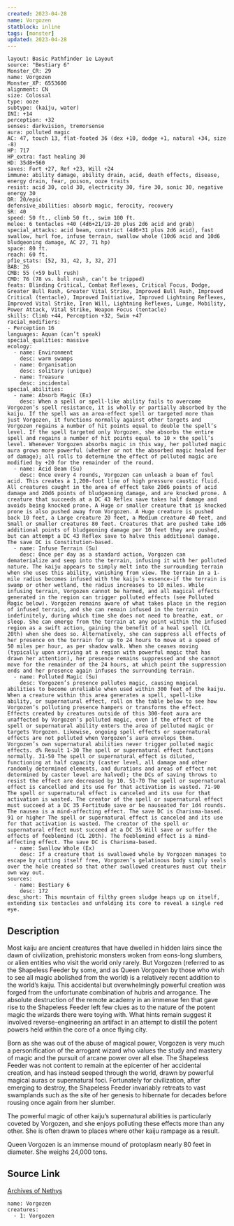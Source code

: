 ```yaml
---
created: 2023-04-28
name: Vorgozen
statblock: inline
tags: [monster]
updated: 2023-04-28
---
```

```statblock
layout: Basic Pathfinder 1e Layout
source: "Bestiary 6"
Monster_CR: 29
name: Vorgozen
Monster_XP: 6553600
alignment: CN
size: Colossal
type: ooze
subtype: (kaiju, water)
INI: +14
perception: +32
senses: darkvision, tremorsense
aura: polluted magic
AC: 47, touch 13, flat-footed 36 (dex +10, dodge +1, natural +34, size -8)
HP: 717
HP_extra: fast healing 30
HD: 35d8+560
saves: Fort +27, Ref +23, Will +24
immune: ability damage, ability drain, acid, death effects, disease, energy drain, fear, poison, ooze traits
resist: acid 30, cold 30, electricity 30, fire 30, sonic 30, negative energy 30
DR: 20/epic
defensive_abilities: absorb magic, ferocity, recovery
SR: 40
speed: 50 ft., climb 50 ft., swim 100 ft.
melee: 6 tentacles +40 (4d6+21/19-20 plus 2d6 acid and grab)
special_attacks: acid beam, constrict (4d6+31 plus 2d6 acid), fast swallow, hurl foe, infuse terrain, swallow whole (10d6 acid and 10d6 bludgeoning damage, AC 27, 71 hp)
space: 80 ft.
reach: 60 ft.
pf1e_stats: [52, 31, 42, 3, 32, 27]
BAB: 26
CMB: 55 (+59 bull rush)
CMD: 76 (78 vs. bull rush, can’t be tripped)
feats: Blinding Critical, Combat Reflexes, Critical Focus, Dodge, Greater Bull Rush, Greater Vital Strike, Improved Bull Rush, Improved Critical (tentacle), Improved Initiative, Improved Lightning Reflexes, Improved Vital Strike, Iron Will, Lightning Reflexes, Lunge, Mobility, Power Attack, Vital Strike, Weapon Focus (tentacle)
skills: Climb +44, Perception +32, Swim +47
racial_modifiers:
- Perception 16
languages: Aquan (can’t speak)
special_qualities: massive
ecology:
  - name: Environment
    desc: warm swamps
  - name: Organisation
    desc: solitary (unique)
  - name: Treasure
    desc: incidental
special_abilities:
  - name: Absorb Magic (Ex)
    desc: When a spell or spell-like ability fails to overcome Vorgozen’s spell resistance, it is wholly or partially absorbed by the kaiju. If the spell was an area-effect spell or targeted more than just Vorgozen, it functions normally against other targets and Vorgozen regains a number of hit points equal to double the spell’s level. If the spell targeted only Vorgozen, she absorbs the entire spell and regains a number of hit points equal to 10 × the spell’s level. Whenever Vorgozen absorbs magic in this way, her polluted magic aura grows more powerful (whether or not the absorbed magic healed her of damage); all rolls to determine the effect of polluted magic are modified by +20 for the remainder of the round.
  - name: Acid Beam (Su)
    desc: Once every 4 rounds, Vorgozen can unleash a beam of foul acid. This creates a 1,200-foot line of high pressure caustic fluid. All creatures caught in the area of effect take 20d6 points of acid damage and 20d6 points of bludgeoning damage, and are knocked prone. A creature that succeeds at a DC 43 Reflex save takes half damage and avoids being knocked prone. A Huge or smaller creature that is knocked prone is also pushed away from Vorgozen. A Huge creature is pushed back 10 feet, a Large creature 20 feet, a Medium creature 40 feet, and Small or smaller creatures 80 feet. Creatures that are pushed take 1d6 additional points of bludgeoning damage per 10 feet they are pushed, but can attempt a DC 43 Reflex save to halve this additional damage. The save DC is Constitution-based.
  - name: Infuse Terrain (Su)
    desc: Once per day as a standard action, Vorgozen can dematerialize and seep into the terrain, infusing it with her polluted nature. The kaiju appears to simply melt into the surrounding terrain when she uses this ability, vanishing from view. The terrain in a 1-mile radius becomes infused with the kaiju’s essence-if the terrain is swamp or other wetland, the radius increases to 10 miles. While infusing terrain, Vorgozen cannot be harmed, and all magical effects generated in the region can trigger polluted effects (see Polluted Magic below). Vorgozen remains aware of what takes place in the region of infused terrain, and she can remain infused in the terrain indefinitely, during which time she does not need to breathe, eat, or sleep. She can emerge from the terrain at any point within the infused region as a swift action, gaining the benefit of a heal spell (CL 20th) when she does so. Alternatively, she can suppress all effects of her presence on the terrain for up to 24 hours to move at a speed of 50 miles per hour, as per shadow walk. When she ceases moving (typically upon arriving at a region with powerful magic that has drawn her attention), her presence remains suppressed and she cannot move for the remainder of the 24 hours, at which point the suppression ends and her presence again infuses the surrounding terrain.
  - name: Polluted Magic (Su)
    desc: Vorgozen’s presence pollutes magic, causing magical abilities to become unreliable when used within 300 feet of the kaiju. When a creature within this area generates a spell, spell-like ability, or supernatural effect, roll on the table below to see how Vorgozen’s polluting presence hampers or transforms the effect. Effects created by creatures outside of this 300-foot aura are unaffected by Vorgozen’s polluted magic, even if the effect of the spell or supernatural ability enters the area of polluted magic or targets Vorgozen. Likewise, ongoing spell effects or supernatural effects are not polluted when Vorgozen’s aura envelops them. Vorgozen’s own supernatural abilities never trigger polluted magic effects. d% Result 1-30 The spell or supernatural effect functions normally. 31-50 The spell or supernatural effect is diluted, functioning at half capacity (caster level, all damage and other randomly determined elements, and durations and areas of effect not determined by caster level are halved); the DCs of saving throws to resist the effect are decreased by 10. 51-70 The spell or supernatural effect is cancelled and its use for that activation is wasted. 71-90 The spell or supernatural effect is canceled and its use for that activation is wasted. The creator of the spell or supernatural effect must succeed at a DC 35 Fortitude save or be nauseated for 1d4 rounds. The nausea is a mind-affecting effect. The save DC is Charisma-based. 91 or higher The spell or supernatural effect is canceled and its use for that activation is wasted. The creator of the spell or supernatural effect must succeed at a DC 35 Will save or suffer the effects of feeblemind (CL 20th). The feeblemind effect is a mind-affecting effect. The save DC is Charisma-based.
  - name: Swallow Whole (Ex)
    desc: If a creature that is swallowed whole by Vorgozen manages to escape by cutting itself free, Vorgozen’s gelatinous body simply seals over the hole created so that other swallowed creatures must cut their own way out.
sources:
  - name: Bestiary 6
    desc: 172
desc_short: This mountain of filthy green sludge heaps up on itself, extending six tentacles and unfolding its core to reveal a single red eye.
```
## Description
Most kaiju are ancient creatures that have dwelled in hidden lairs since the dawn of civilization, prehistoric monsters woken from eons-long slumbers, or alien entities who visit the world only rarely. But Vorgozen (referred to as the Shapeless Feeder by some, and as Queen Vorgozen by those who wish to see all magic abolished from the world) is a relatively recent addition to the world’s kaiju. This accidental but overwhelmingly powerful creation was forged from the unfortunate combination of hubris and arrogance. The absolute destruction of the remote academy in an immense fen that gave rise to the Shapeless Feeder left few clues as to the nature of the potent magic the wizards there were toying with. What hints remain suggest it involved reverse-engineering an artifact in an attempt to distill the potent powers held within the core of a once flying city. 

Born as she was out of the abuse of magical power, Vorgozen is very much a personification of the arrogant wizard who values the study and mastery of magic and the pursuit of arcane power over all else. The Shapeless Feeder was not content to remain at the epicenter of her accidental creation, and has instead seeped through the world, drawn by powerful magical auras or supernatural foci. Fortunately for civilization, after emerging to destroy, the Shapeless Feeder invariably retreats to vast swamplands such as the site of her genesis to hibernate for decades before rousing once again from her slumber. 

The powerful magic of other kaiju’s supernatural abilities is particularly coveted by Vorgozen, and she enjoys polluting these effects more than any other. She is often drawn to places where other kaiju rampage as a result. 

Queen Vorgozen is an immense mound of protoplasm nearly 80 feet in diameter. She weighs 24,000 tons.
## Source Link
[Archives of Nethys](https://aonprd.com/MonsterDisplay.aspx?ItemName=Vorgozen)
```encounter-table
name: Vorgozen
creatures:
  - 1: Vorgozen
```
